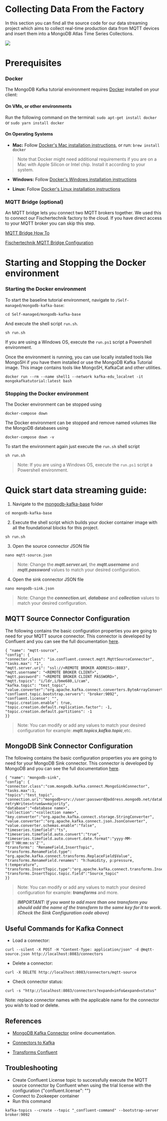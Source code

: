 # Collecting Data From the Factory #

In this section you can find all the source code for our data streaming project which aims to collect real-time production data from MQTT devices and insert them into a MongoDB Atlas Time Series Collections.

![](media/architecture.png)


# Prerequisites
### Docker
The MongoDB Kafka tutorial environment requires [Docker](https://docs.docker.com/get-docker/) installed on your client:

#### On VMs, or other environments
Run the following command on the terminal:
```sudo apt-get install docker``` or ```sudo yarn install docker```


#### On Operating Systems 
- **Mac:** Follow [Docker's Mac installation instructions](https://docs.docker.com/desktop/install/mac-install/), or run:
```brew install docker```
> Note that Docker might need additional requirements if you are on a Mac with Apple Silicon or Intel chip. Install it according to your system.

- **Windows:** Follow [Docker's Windows installation instructions](https://docs.docker.com/desktop/install/windows-install/)

- **Linux:** Follow [Docker's Linux installation instructions](https://docs.docker.com/desktop/install/linux-install/)


### MQTT Bridge (optional)

An MQTT bridge lets you connect two MQTT brokers together. We used this to connect our Fischertechnik factory to the cloud. If you have direct access to your MQTT broker you can skip this step.

[MQTT Bridge How To](http://www.steves-internet-guide.com/mosquitto-bridge-configuration/)

[Fischertechnik MQTT Bridge Configuration](https://github.com/mongodb-industry-solutions/smart-factory/blob/main/web-portal/MQTT_Bridge_Configuration.md)
  
# Starting and Stopping the Docker environment

### Starting the Docker environment

  

To start the baseline tutorial environment, navigate to `/Self-managed/mongodb-kafka-base`:

```cd Self-managed/mongodb-kafka-base```

And execute the shell script `run.sh`.

```sh run.sh```

If you are using a Windows OS, execute the `run.ps1` script a Powershell environment.
  

Once the environment is running, you can use locally installed tools like MongoSH if you have them installed or use the  MongoDB Kafka Tutorial image.  This image contains tools like MongoSH, KafkaCat and other utilities.
 

```docker run --rm --name shell1 --network kafka-edu_localnet -it mongokafkatutorial:latest bash```

### Stopping the Docker environment

The Docker environment can be stopped using

`docker-compose down`

The Docker environment can be stopped and remove named volumes like the MongoDB databases using

`docker-compose down -v`

To start the environment again just execute the `run.sh` shell script

`sh run.sh`

> Note: If you are using a Windows OS, execute the `run.ps1` script a Powershell environment.

# Quick start data streaming guide:

1. Navigate to the [mongodb-kafka-base](https://github.com/mongodb-industry-solutions/smart-factory/tree/main/shopfloor-data-integration/mongodb-kafka-base) folder

```cd mongodb-kafka-base```

2. Execute the shell script which builds your docker container image with all the foundational blocks for this project.

```sh run.sh```

3. Open the source connector JSON file

```nano mqtt-source.json```

> Note: Change the ***mqtt.server.uri***, the ***mqtt.username*** and ***mqtt.password*** values to match your desired configuration.

4. Open the sink connector JSON file

```nano mongodb-sink.json```

> Note: Change the ***connection.uri***, ***database*** and ***collection*** values to match your desired configuration.

## MQTT Source Connector Configuration

The following contains the basic configuration properties you are going to need for your MQTT source connector. This connector is developed by Confluent and you can see the full documentation [here](https://docs.confluent.io/kafka-connect-mqtt/current/mqtt-source-connector/mqtt_source_connector_config.html).

```
{ "name": "mqtt-source",
"config": {
"connector.class": "io.confluent.connect.mqtt.MqttSourceConnector",
"tasks.max": "1",
"mqtt.server.uri": "ssl://<REMOTE BROKER ADDRESS>:8883",
"mqtt.username": "<REMOTE BROKER CLIENT>",
"mqtt.password": "<REMOTE BROKER CLIENT PASSWORD>",
"mqtt.topics": "i/ldr,i/bme680,i/cam",
"kafka.topic": "test_topic",
"value.converter":"org.apache.kafka.connect.converters.ByteArrayConverter",
"confluent.topic.bootstrap.servers": "broker:9092",
"confluent.license": "",
"topic.creation.enable": true,
"topic.creation.default.replication.factor": -1,
"topic.creation.default.partitions": -1 
}} 
```

>Note: You can modify or add any values to match your desired configuration for example:  ***mqtt.topics***,***kafka.topic***,etc.

## MongoDB Sink Connector Configuration

The following contains the basic configuration properties you are going to need for your MongoDB Sink connector. This connector is developed by MongoDB and you can see the full documentation [here](https://www.mongodb.com/docs/kafka-connector/current/).

```
{ "name": "mongodb-sink",
"config": {
"connector.class":"com.mongodb.kafka.connect.MongoSinkConnector",
"tasks.max":1,
"topics":"test_topic",
"connection.uri":"mongodb+srv://user:password@address.mongodb.net/database?retryWrites=true&w=majority",
"database":"<database name>",
"collection":"<collection name>",
"key.converter":"org.apache.kafka.connect.storage.StringConverter",
"value.converter":"org.apache.kafka.connect.json.JsonConverter",
"value.converter.schemas.enable":"false",
"timeseries.timefield":"ts",
"timeseries.timefield.auto.convert":"true",
"timeseries.timefield.auto.convert.date.format":"yyyy-MM-dd'T'HH:mm:ss'Z'",
"transforms": "RenameField,InsertTopic",
"transforms.RenameField.type": "org.apache.kafka.connect.transforms.ReplaceField$Value",
"transforms.RenameField.renames": "h:humidity, p:pressure, t:temperature",
"transforms.InsertTopic.type":"org.apache.kafka.connect.transforms.InsertField$Value",
"transforms.InsertTopic.topic.field":"Source_topic"
}}
```

>Note: You can modify or add any values to match your desired configuration for example: ***transforms*** and more.

> ***IMPORTANT: If you want to add more than one transform you should add the name of the transform to the same key for it to work.(Check the Sink Configuration code above)***

## Useful Commands for Kafka Connect
- Load a connector:

```curl --silent -X POST -H "Content-Type: application/json" -d @mqtt-source.json http://localhost:8083/connectors```

- Delete a connector:

```curl -X DELETE http://localhost:8083/connectors/mqtt-source```

- Check connector status:

```curl -s "http://localhost:8083/connectors?expand=info&expand=status"```

Note: replace connector names with the applicable name for the connector you wish to load or delete.

## References

- [MongoDB Kafka Connector](https://docs.mongodb.com/kafka-connector/current/) online documentation.

- [Connectors to Kafka](https://docs.confluent.io/home/connect/overview.html)

- [Transforms Confluent](https://docs.confluent.io/platform/current/connect/transforms/overview.html)

## Troubleshooting 

- Create Confluent License topic to successfully execute the MQTT source connector by Confluent when using the trial license with the configuration {"confluent.license": ""}
- Connect to Zookeeper container
- Run this command

 ```kafka-topics --create --topic "_confluent-command" --bootstrap-server broker:9092```
 

